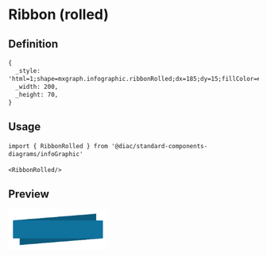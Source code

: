 # Ribbon (rolled)

## Definition

```
{
  _style: 'html=1;shape=mxgraph.infographic.ribbonRolled;dx=185;dy=15;fillColor=#10739E;strokeColor=none;align=center;verticalAlign=middle;fontColor=#ffffff;fontSize=14;fontStyle=1;',
  _width: 200,
  _height: 70,
}
```

## Usage

```
import { RibbonRolled } from '@diac/standard-components-diagrams/infoGraphic'

<RibbonRolled/>
```

## Preview

<img src="./ribbon-rolled.png" width="200"/>
